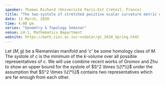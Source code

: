 ```yaml
---
speaker: Thomas Richard (Université Paris-Est Créteil, France)
title: "The two-systole of stretched positive scalar curvature metric on S^2xS^2"
date: 11 March, 2020
time: 4:00 pm
series: "Geometry & Topology Seminar"
venue: LH-1, Mathematics Department
website: https://math.iisc.ac.in/~vvdatar/gt_2020_Spring.html
---
```


Let $(M,g)$ be a Riemannian manifold and '$c$' be some homology class of $M$. The systole of $c$ is the minimum of the $k$-volume over 
all possible representatives of $c$. We will use combine recent works of Gromov and Zhu to show an upper bound for the 
systole of $S^2 \times \\{\*\\}$ under the assumption that $S^2 \times \\{\*\\}$ contains two representatives which are far enough from each other.
